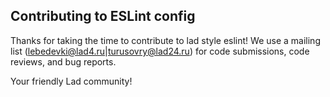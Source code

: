 ## Contributing to ESLint config

Thanks for taking the time to contribute to lad style eslint! We use
a mailing list (lebedevki@lad4.ru|turusovry@lad24.ru) for code submissions, code
reviews, and bug reports.

Your friendly Lad community!